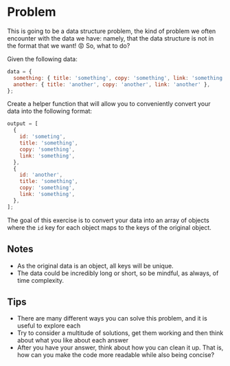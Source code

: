 # Problem

This is going to be a data structure problem, the kind of problem we often encounter with the data we have: namely, that the data structure is not in the format that we want! 😡 So, what to do?

Given the following data:

```js
data = {
  something: { title: 'something', copy: 'something', link: 'something' },
  another: { title: 'another', copy: 'another', link: 'another' },
};
```

Create a helper function that will allow you to conveniently convert your data into the following format:

```js
output = [
  {
    id: 'someting',
    title: 'something',
    copy: 'something',
    link: 'something',
  },
  {
    id: 'another',
    title: 'something',
    copy: 'something',
    link: 'something',
  },
];
```

The goal of this exercise is to convert your data into an array of objects where the `id` key for each object maps to the keys of the original object.

## Notes

- As the original data is an object, all keys will be unique.
- The data could be incredibly long or short, so be mindful, as always, of time complexity.

## Tips

- There are many different ways you can solve this problem, and it is useful to explore each
- Try to consider a multitude of solutions, get them working and then think about what you like about each answer
- After you have your answer, think about how you can clean it up. That is, how can you make the code more readable while also being concise?

